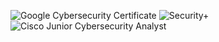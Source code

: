 ![Google Cybersecurity Certificate](./certifications/Google-Cybersecurity-Certificate.png)
![Security+](./certifications/SecPlusLogo.png)
![Cisco Junior Cybersecurity Analyst](./certifications/CiscoBadge.png)
